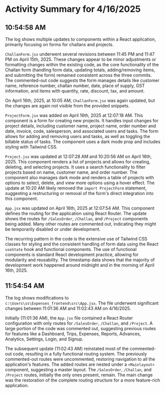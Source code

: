 # Activity Summary for 4/16/2025

## 10:54:58 AM
The log shows multiple updates to components within a React application, primarily focusing on forms for challans and projects.

`ChallanForm.jsx` underwent several revisions between 11:45 PM and 11:47 PM on April 15th, 2025.  These changes appear to be minor adjustments or formatting changes within the existing code, as the core functionality of the Challan form (handling form data, updating totals, adding/removing items, and submitting the form) remained consistent across the three commits. The commented-out code suggests the form manages details like customer name, reference number, challan number, date, place of supply, GST information, and items with quantity, rate, discount, tax, and amount.

On April 16th, 2025, at 10:05 AM, `ChallanForm.jsx` was again updated, but the changes are again not visible from the provided snippets.


`ProjectForm.jsx` was added on April 16th, 2025 at 12:07:18 AM. This component is a form for creating new projects. It handles input changes for project details, including customer name, project name, order number and date, invoice, code, salesperson, and associated users and tasks.  The form allows for adding and removing users and tasks, as well as toggling the billable status of tasks.  The component uses a dark mode prop and includes styling with Tailwind CSS.


`Project.jsx` was updated at 12:07:28 AM and 10:20:56 AM on April 16th, 2025.  This component renders a list of projects and allows for creating, deleting, and selecting projects.  It uses a search functionality to filter projects based on name, customer name, and order number.  The component also manages dark mode and renders a table of projects with options to select, delete, and view more options using a hover effect. The update at 10:20 AM likely removed the `import ProjectForm` statement, suggesting a restructuring or removal of the form's direct integration into this component.


`App.jsx` was updated on April 16th, 2025 at 12:07:54 AM. This component defines the routing for the application using React Router.  The update shows the routes for `/SalesOrder`, `/Challan`, and `/Project` components being added.  Many other routes are commented out, indicating they might be temporarily disabled or under development.

The recurring pattern in the code is the extensive use of Tailwind CSS classes for styling and the consistent handling of form data using the React `useState` hook and functional components.  The use of functional components is standard React development practice, allowing for modularity and reusability.  The timestamp data shows that the majority of development work happened around midnight and in the morning of April 16th, 2025.


## 11:54:54 AM
The log shows modifications to `c:\Users\ss\Expenses_frontend\src\App.jsx`.  The file underwent significant changes between 11:01:36 AM and 11:02:43 AM on 4/16/2025.

Initially (11:01:36 AM), the `App.jsx` file contained a React Router configuration with only routes for `/SalesOrder`, `/Challan`, and `/Project`.  A large portion of the code was commented out, suggesting previous routes for features like a Dashboard, Trips, Expenses, Reports, Advances, Analytics, Settings, Login, and Signup.

The subsequent update (11:02:43 AM) reinstated most of the commented-out code, resulting in a fully functional routing system.  The previously commented-out routes were uncommented, restoring navigation to all the application's features. The added routes are nested under a `<Mainlayout>` component, suggesting a master layout.  The `/SalesOrder`, `/Challan`, and `/Project` routes, initially the only ones present, remain.  The main change was the restoration of the complete routing structure for a more feature-rich application.
